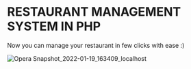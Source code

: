# RESTAURANT MANAGEMENT SYSTEM IN PHP

Now you can manage your restaurant in few clicks with ease :)


![Opera Snapshot_2022-01-19_163409_localhost](https://user-images.githubusercontent.com/76054224/155990408-a9ac5e6a-6712-4d03-a95b-53ee34a9a9cf.png)
